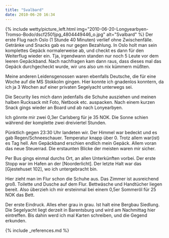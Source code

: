 ```yaml
---
title: "Svalbard"
date: 2010-06-20 16:34
---
```


{% include wetty/picture_left.html img="2010-06-20-Longyearbyen-Tromso-Bodo/dscf2501jpg_4804449446_o.jpg" alt="Svalbard" %}
Der erste Flug nach Oslo (1 Stunde 40 Minuten) verlief ohne Zwischenfälle. Getr&auml;nke und Snacks gab es nur gegen Bezahlung. In Oslo holt man sein komplettes Gep&auml;ck normalerweise ab, und checkt es dann f&uuml;r den Weiterflug wieder ein. Tja, irgendwann standen nur noch 5 Leute vor dem leeren Gep&auml;ckband. Nach nachfragen kam dann raus, dass dieses mal das Gep&auml;ck durchgecheckt wurde, wir uns also um nix k&uuml;mmern m&uuml;&szlig;ten.

<!--more-->

Meine anderen Leidensgenossen waren ebenfalls Deutsche, die f&uuml;r eine Woche auf die MS Stokkolm gingen. Hier konnte ich gnadenlos konntern, da ich ja 3 Wochen auf einer privaten Segelyacht unterwegs sei. 

Die Security lies mich dann jedenfalls die Schuhe ausziehen und meinen halben Rucksack mit Foto, Netbook etc. auspacken. Nach einem kurzen Snack gings wieder an Board und ab nach Lonyearbyen.

Ich g&ouml;nnte mir zwei 0,3er Carlsberg f&uuml;r je 35 NOK. Die Sonne schien w&auml;hrend der komplette zwei dreiviertel Stunden.

P&uuml;nktlich gegen 23:30 Uhr landeten wir. Der Himmel war bedeckt und es gab Regen/Schneeschauer. Temperatur knapp &uuml;ber 0. Trotz allem war(ist) es Tag hell. Am Gep&auml;ckband erschien endlich mein Gep&auml;ck. Allem voran das neue Steuerrad. Die erstaunten Blicke der meisten waren mir sicher.

Per Bus gings einmal durchs Ort, an allen Unterk&uuml;nften vorbei. Der erste Stopp war im Hafen an der [Noorderlicht]. Der letzte Halt war das [Gjestehuset 102], wo ich untergebracht bin.

Hier zieht man im Flur schon die Schuhe aus. Das Zimmer ist ausreichend gro&szlig;. Toilette und Dusche auf dem Flur. Bettw&auml;sche und Handt&uuml;cher liegen bereit. Also &uuml;berzieh ich mir ersteinmal bei einem 0,5er Sommer&ouml;l f&uuml;r 25 NOK das Bett.

Der erste Eindruck. Alles eher grau in grau. Ist halt eine Bergbau Siedlung. Die Segelyacht liegt derzeit in Barentsburg und wird am Nachmittag hier eintreffen. Bis dahin werd ich mal Karten schreiben, und die Gegend erkunden.

{% include _references.md %}

